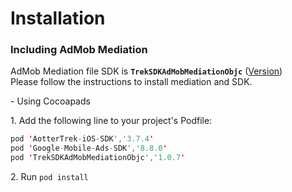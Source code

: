 # Installation

### Including AdMob Mediation

AdMob Mediation file SDK is **`TrekSDKAdMobMediationObjc`** ([Version](https://github.com/aotter/aotter-trek-admob-mediation-public-ios-objc/blob/master\_admob\_mediation\_v8/README.md))\
Please follow the instructions to install mediation and SDK.

\- Using Cocoapads

1\.  Add the following line to your project's Podfile:

```swift
pod 'AotterTrek-iOS-SDK','3.7.4'
pod 'Google-Mobile-Ads-SDK','8.8.0'
pod 'TrekSDKAdMobMediationObjc','1.0.7'
```

2\. Run `pod install`
